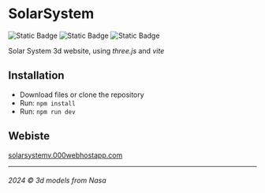 # SolarSystem
![Static Badge](https://img.shields.io/badge/JavaScript%20-%20%23F7DF1E?style=for-the-badge&logo=JavaScript&logoColor=white)
![Static Badge](https://img.shields.io/badge/Vite%20-%20%23646CFF?style=for-the-badge&logo=vite&logoColor=white)
![Static Badge](https://img.shields.io/badge/Three.js%20-%20black?style=for-the-badge&logo=three.js&logoColor=white)


Solar System 3d website, using _three.js_ and _vite_

## Installation
  * Download files or clone the repository
  * Run: `npm install`   
  * Run: `npm run dev`
    
## Webiste
[ solarsystemv.000webhostapp.com
](https://solarsystemv.000webhostapp.com/)

---
###### 2024 © 3d models from Nasa
